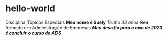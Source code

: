 # hello-world
Disciplina Tópicos Especiais
**Meu nome é Suely**
_Tenho 43 anos_
~~Sou formada em Administração de Empresas~~
***Meu desafio para o ano de 2023 é concluir o curso de ADS***
